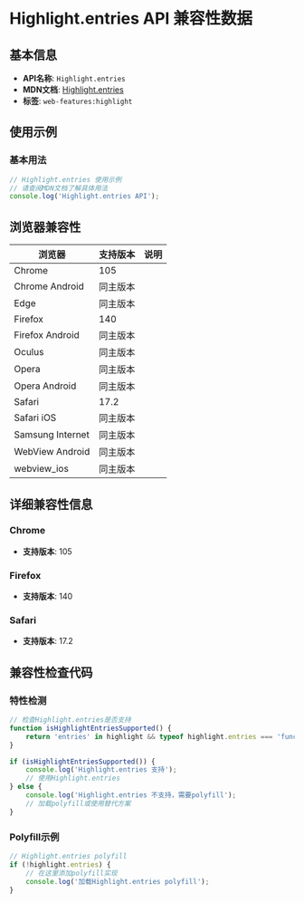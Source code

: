 # Highlight.entries API 兼容性数据

## 基本信息

- **API名称**: `Highlight.entries`
- **MDN文档**: [Highlight.entries](https://developer.mozilla.org/docs/Web/API/Highlight/entries)
- **标签**: `web-features:highlight`

## 使用示例

### 基本用法

```javascript
// Highlight.entries 使用示例
// 请查阅MDN文档了解具体用法
console.log('Highlight.entries API');
```

## 浏览器兼容性

| 浏览器 | 支持版本 | 说明 |
|--------|----------|------|
| Chrome | 105 |  |
| Chrome Android | 同主版本 |  |
| Edge | 同主版本 |  |
| Firefox | 140 |  |
| Firefox Android | 同主版本 |  |
| Oculus | 同主版本 |  |
| Opera | 同主版本 |  |
| Opera Android | 同主版本 |  |
| Safari | 17.2 |  |
| Safari iOS | 同主版本 |  |
| Samsung Internet | 同主版本 |  |
| WebView Android | 同主版本 |  |
| webview_ios | 同主版本 |  |

## 详细兼容性信息

### Chrome

- **支持版本**: 105

### Firefox

- **支持版本**: 140

### Safari

- **支持版本**: 17.2

## 兼容性检查代码

### 特性检测

```javascript
// 检查Highlight.entries是否支持
function isHighlightEntriesSupported() {
    return 'entries' in highlight && typeof highlight.entries === 'function';
}

if (isHighlightEntriesSupported()) {
    console.log('Highlight.entries 支持');
    // 使用Highlight.entries
} else {
    console.log('Highlight.entries 不支持，需要polyfill');
    // 加载polyfill或使用替代方案
}
```

### Polyfill示例

```javascript
// Highlight.entries polyfill
if (!highlight.entries) {
    // 在这里添加polyfill实现
    console.log('加载Highlight.entries polyfill');
}
```

